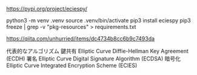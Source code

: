 https://pypi.org/project/eciespy/

python3 -m venv .venv
source .venv/bin/activate
pip3 install eciespy
pip3 freeze | grep -v "pkg-resources" > requirements.txt

https://qiita.com/unhurried/items/dc4734b8cc6b9c7493da

代表的なアルゴリズム
鍵共有
Elliptic Curve Diffie-Hellman Key Agreement (ECDH)
署名
Elliptic Curve Digital Signature Algorithm (ECDSA)
暗号化
Elliptic Curve Integrated Encryption Scheme (ECIES)


